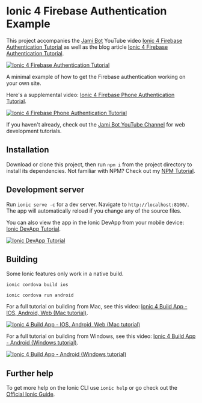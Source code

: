 # Ionic 4 Firebase Authentication Example

This project accompanies the [Jami Bot](https://jamibot.com) YouTube video [Ionic 4 Firebase Authentication Tutorial](https://youtu.be/BAG7Oig34RY) as well as the blog article [Ionic 4 Firebase Authentication Tutorial](https://blog.jamibot.com/ionic-4-firebase-authentication).

[![Ionic 4 Firebase Authentication Tutorial](https://img.youtube.com/vi/BAG7Oig34RY/maxresdefault.jpg)](https://youtu.be/BAG7Oig34RY)

A minimal example of how to get the Firebase authentication working on your own site.

Here's a supplemental video: [Ionic 4 Firebase Phone Authentication Tutorial](https://youtu.be/nWlhbTeoGyw).

[![Ionic 4 Firebase Phone Authentication Tutorial](https://img.youtube.com/vi/nWlhbTeoGyw/maxresdefault.jpg)](https://youtu.be/nWlhbTeoGyw)

If you haven't already, check out the [Jami Bot YouTube Channel](https://youtube.com/c/JamiBot) for web development tutorials.

## Installation

Download or clone this project, then run `npm i` from the project directory to install its dependencies. Not familiar with NPM? Check out my [NPM Tutorial](https://www.youtube.com/watch?v=mzs-N5hXGuQ).

## Development server

Run `ionic serve -c` for a dev server. Navigate to `http://localhost:8100/`. The app will automatically reload if you change any of the source files.

You can also view the app in the Ionic DevApp from your mobile device: [Ionic DevApp Tutorial](https://www.youtube.com/watch?v=SAR-7eggWMs).

[![Ionic DevApp Tutorial](https://img.youtube.com/vi/SAR-7eggWMs/maxresdefault.jpg)](https://youtu.be/SAR-7eggWMs)

## Building

Some Ionic features only work in a native build.

`ionic cordova build ios`

`ionic cordova run android`

For a full tutorial on building from Mac, see this video: [Ionic 4 Build App - IOS, Android, Web (Mac tutorial)](https://www.youtube.com/watch?v=B_seja5eHt8).

[![Ionic 4 Build App - IOS, Android, Web (Mac tutorial)](https://img.youtube.com/vi/B_seja5eHt8/maxresdefault.jpg)](https://youtu.be/c3CrC9lL53k)

For a full tutorial on building from Windows, see this video: [Ionic 4 Build App - Android (Windows tutorial)](https://www.youtube.com/watch?v=c7HmwiTtYPE).

[![Ionic 4 Build App - Android (Windows tutorial)](https://img.youtube.com/vi/c7HmwiTtYPE/maxresdefault.jpg)](https://youtu.be/c3CrC9lL53k)

## Further help

To get more help on the Ionic CLI use `ionic help` or go check out the [Official Ionic Guide](https://ionicframework.com/docs/building/starting).
